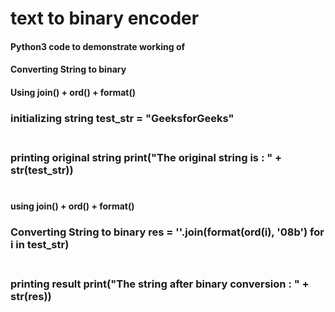 # text to binary encoder


<h4> Python3 code to demonstrate working of
<h4> Converting String to binary
<h4> Using join() + ord() + format()
  
<h3> initializing string 
test_str = "GeeksforGeeks"<br><br>
  
<h3> printing original string 
print("The original string is : " + str(test_str))<br><br>
  
<h4> using join() + ord() + format()
<h3> Converting String to binary
res = ''.join(format(ord(i), '08b') for i in test_str)<br><br>
  
<h3> printing result 
print("The string after binary conversion : " + str(res))
